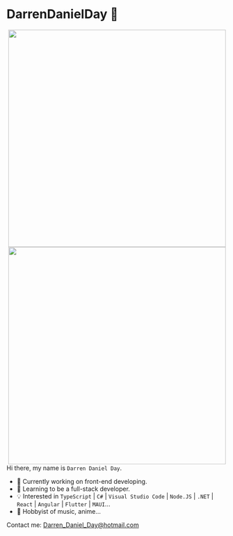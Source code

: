 # DarrenDanielDay 👋

<style>
  .container {
    float: right
  }
  @media screen and (max-width: 1080px) {
    .stat-card {
      width: 300px;
    }
  }
  @media screen and (max-width: 1920px) {
    .stat-card {
      width: 500px;
    }
  }
</style>

<div class="container">
  <a href="https://github.com/anuraghazra/github-readme-stats" style="display: block">
    <img class="stat-card"  src="https://github-readme-stats.vercel.app/api?username=DarrenDanielDay&show_icons=true" />
  </a>
  <a href="https://github.com/anuraghazra/convoychat" style="display: block">
    <img class="stat-card" src="https://github-readme-stats.vercel.app/api/top-langs/?username=DarrenDanielDay&hide=java,javascript,  html,vue,css&layout=compact" />
  </a>
</div>

Hi there, my name is `Darren Daniel Day`.

* 🍙 Currently working on front-end developing.
* 🚀 Learning to be a full-stack developer.
* 💡 Interested in `TypeScript` | `C#` | `Visual Studio Code` | `Node.JS` | `.NET` | `React` | `Angular` | `Flutter` | `MAUI`...
* 🎵 Hobbyist of music, anime...

Contact me: <Darren_Daniel_Day@hotmail.com>

